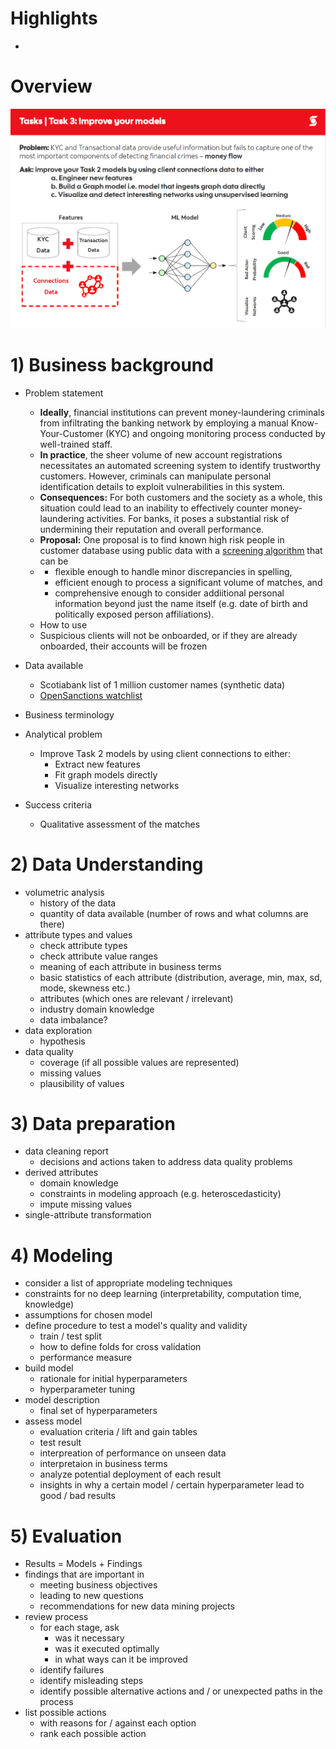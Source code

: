 # Highlights
- 
# Overview
![Alt text](image.png)

# 1) Business background
- Problem statement
  - __Ideally__, financial institutions can prevent money-laundering criminals from infiltrating the banking network by employing a manual Know-Your-Customer (KYC) and ongoing monitoring process conducted by well-trained staff.
  - __In practice__, the sheer volume of new account registrations necessitates an automated screening system to identify trustworthy customers. However, criminals can manipulate personal identification details to exploit vulnerabilities in this system.
  - __Consequences:__ For both customers and the society as a whole, this situation could lead to an inability to effectively counter money-laundering activities. For banks, it poses a substantial risk of undermining their reputation and overall performance.
  - __Proposal:__ One proposal is to find known high risk people in customer database using public data with a <ins>screening algorithm</ins> that can be
  -   - flexible enough to handle minor discrepancies in spelling,
      - efficient enough to process a significant volume of matches, and
      - comprehensive enough to consider addiitional personal information beyond just the name itself (e.g. date of birth and politically exposed person affiliations).
  - How to use
  - Suspicious clients will not be onboarded, or if they are already onboarded, their accounts will be frozen

- Data available
  - Scotiabank list of 1 million customer names (synthetic data)
  - [OpenSanctions watchlist](https://www.opensanctions.org/datasets/default/)
- Business terminology
- Analytical problem
  - Improve Task 2 models by using client connections to either:
    - Extract new features
    - Fit graph models directly
    - Visualize interesting networks
- Success criteria
  - Qualitative assessment of the matches
 
# 2) Data Understanding
- volumetric analysis
  - history of the data
  - quantity of data available (number of rows and what columns are there)
- attribute types and values
  - check attribute types
  - check attribute value ranges
  - meaning of each attribute in business terms
  - basic statistics of each attribute (distribution, average, min, max, sd, mode, skewness etc.)
  - attributes (which ones are relevant / irrelevant)
  - industry domain knowledge
  - data imbalance?
- data exploration
  - hypothesis
- data quality
  - coverage (if all possible values are represented)
  - missing values
  - plausibility of values

# 3) Data preparation
- data cleaning report
  - decisions and actions taken to address data quality problems
- derived attributes
  - domain knowledge
  - constraints in modeling approach (e.g. heteroscedasticity)
  - impute missing values
- single-attribute transformation

# 4) Modeling
- consider a list of appropriate modeling techniques
- constraints for no deep learning (interpretability, computation time, knowledge)
- assumptions for chosen model
- define procedure to test a model's quality and validity
  - train / test split
  - how to define folds for cross validation
  - performance measure
- build model
  - rationale for initial hyperparameters
  - hyperparameter tuning
- model description
  - final set of hyperparameters
- assess model
  - evaluation criteria / lift and gain tables
  - test result
  - interpreation of performance on unseen data
  - interpretaion in business terms
  - analyze potential deployment of each result
  - insights in why a certain model / certain hyperparameter lead to good / bad results

# 5) Evaluation
- Results = Models + Findings
- findings that are important in
  - meeting business objectives
  - leading to new questions
  - recommendations for new data mining projects
- review process
  - for each stage, ask
    - was it necessary
    - was it executed optimally
    - in what ways can it be improved
  - identify failures
  - identify misleading steps
  - identify possible alternative actions and / or unexpected paths in the process
- list possible actions
  - with reasons for / against each option
  - rank each possible action
